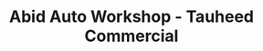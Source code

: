 ---
title: "Abid Auto Workshop - Tauheed Commercial"
url: /karachi/abid-auto-workshop-tauheed-commercial/
shop: car
---